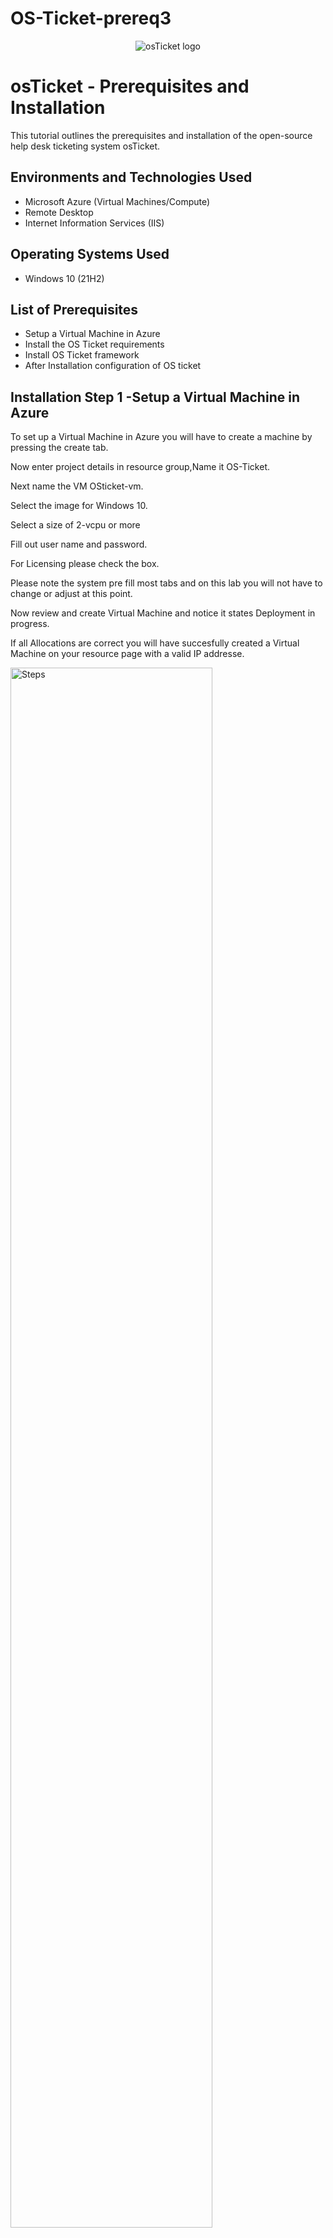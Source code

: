 # OS-Ticket-prereq3


<p align="center">
<img src="https://i.imgur.com/Clzj7Xs.png" alt="osTicket logo"/>
</p>

<h1>osTicket - Prerequisites and Installation</h1>
This tutorial outlines the prerequisites and installation of the open-source help desk ticketing system osTicket.<br />






<h2>Environments and Technologies Used</h2>

- Microsoft Azure (Virtual Machines/Compute)
- Remote Desktop
- Internet Information Services (IIS)

<h2>Operating Systems Used </h2>

- Windows 10</b> (21H2)

<h2>List of Prerequisites</h2>

- Setup a Virtual Machine in Azure
- Install the OS Ticket requirements
- Install OS Ticket framework
- After Installation configuration of OS ticket


<h2>Installation Step 1 -Setup a Virtual Machine in Azure</h2>

 




To set up a Virtual Machine in Azure you will have to create a machine by pressing the create tab.
<p>
Now enter project details in resource group,Name it OS-Ticket.
  <p>
Next name the VM OSticket-vm.
    <p>
Select the image for Windows 10.
      <p>
Select a size of 2-vcpu or more
        <p>
Fill out user name and password.
          <p>
For Licensing please check the box.
            <p>
Please note the system pre fill most tabs and on this lab you will not have to change or adjust at this point.
              <p>
Now review and create Virtual Machine and notice it states Deployment in progress.
                <p>
If all Allocations are correct you will have succesfully created a Virtual Machine on your resource page with a valid IP addresse.
 <br />
<P>
 
</P>
  
<img src="https://i.imgur.com/fQ0LMOl.png" height="80%" width="80%" alt=" Steps"/> 
<img src="https://i.imgur.com/Nk76zt5.png" height="80%" width="80%" alt=" Steps"/> 
<img src="https://i.imgur.com/gtKVDtm.png" height="80%" width="80%" alt=" Steps"/> 
<img src="https://i.imgur.com/DiHCgLV.png" height="80%" width="80%" alt=" Steps"/> 
<img src="https://i.imgur.com/lIfT0RL.png" height="80%" width="80%" alt=" Steps"/> 
<img src="https://i.imgur.com/KES4AI6.png" height="80%" width="80%" alt=" Steps"/> 
<img src="https://i.imgur.com/mSZUu9b.png" height="80%" width="80%" alt=" Steps"/> 
<img src="https://i.imgur.com/0weHDLA.png" height="80%" width="80%" alt=" Steps"/> 
<img src="https://i.imgur.com/oxVaHJj.png" height="80%" width="80%" alt=" Steps"/> 
<img src="https://i.imgur.com/zNl5fus.png" height="80%" width="80%" alt=" Steps"/> 
<img src="https://i.imgur.com/d2bOUvT.png" height="80%" width="80%" alt=" Steps"/> 
<img src="https://i.imgur.com/Dz7njNQ.png" height="80%" width="80%" alt=" Steps"/> 
<img src="https://i.imgur.com/KIOXPBJ.png" height="80%" width="80%" alt=" Steps"/> 

  <br />
  <P><P>
   
  </P>
   
  </P>
  
<h2>Installation Step 2 -How to Install the OS Ticket requirements</h2>

<br />
<p>

 Open Remote Desk top and enter IP addresse from Virtual Machine and press enter.
 <p>
  Enter your credentials that you made prior and press enter.
  </p>
  You should be now logging in to the Virtual Machine on your Desktop.
  </p>
  <p>
  Once on the Virtual Machine Desktop open internet explorer and navigate to Google and download all requried files. 
  <p>
  </p>
  From this link [https://drive.usercontent.google.com/download?id=1b3RBkXTLNGXbibeMuAynkfzdBC1NnqaD&export=download&authuser=0]
  </p>
 
</p>

<img src="https://i.imgur.com/5QHNzKD.png" height="80%" width="80%" alt=" Steps"/>
<img src="https://i.imgur.com/PeMqNl3.png" height="80%" width="80%" alt=" Steps"/>
<img src="https://i.imgur.com/VHiOCR6.png" height="80%" width="80%" alt=" Steps"/>
<img src="https://i.imgur.com/q19BpWf.png" height="80%" width="80%" alt=" Steps"/>
<img src=https://i.imgur.com/oTfuD6T.png"" height="80%" width="80%" alt=" Steps"/>

</p>
<h2>Installation Step 2 -How to Install the OS Ticket requirements</h2>
<p/> 
Once files have been downloaded extract all and place on the desktop.
</p>
Select destination folder for desktop and press ok.
</p>
Now open control Panel and select Progams  and then Uninstall a program.
<p>
 
</p>
<p/>
On next window select Turn windows features on or off.
<p/>
  
<img src="https://i.imgur.com/gKTLTe1.png" height="80%" width="80%" alt=" Steps"/>
<img src="https://i.imgur.com/2t3Diqw.png" height="80%" width="80%" alt=" Steps"/>
<img src="https://i.imgur.com/P8gzBzq.png" height="80%" width="80%" alt=" Steps"/>
<img src=https://i.imgur.com/HsZThTq.png"" height="80%" width="80%" alt=" Steps"/>
<img src="https://i.imgur.com/kEgCfjH.png" height="80%" width="80%" alt=" Steps"/>
<img src="https://i.imgur.com/RkL3bde.png" height="80%" width="80%" alt=" Steps"/>

<p/>
</p>
<h2>Installation Step 2 -How to Install the OS Ticket requirements</h2>
<p/>


When the window pops open for Turn Windows features on or off.
<p>
 Expand Internet Information Services.
 <p>
 World Wide web Services.
  <p>
 Application Development Features.
<p>
 Then select CGI ,press ok and let system update.
</p>
 
 
 
</p>




<img src="https://i.imgur.com/DAsvV7c.png" height="80%" width="80%" alt=" Steps"/>
<img src="https://i.imgur.com/OrmkRF3.png" height="80%" width="80%" alt=" Steps"/>
<img src="" height="80%" width="80%" alt=" Steps"/>
<img src="" height="80%" width="80%" alt=" Steps"/>
<img src="" height="80%" width="80%" alt=" Steps"/>
<img src="" height="80%" width="80%" alt=" Steps"/>
<img src="" height="80%" width="80%" alt=" Steps"/>
<img src="" height="80%" width="80%" alt=" Steps"/>



































<img src="" height="80%" width="80%" alt=" Steps"/>
<img src="" height="80%" width="80%" alt=" Steps"/>
<img src="" height="80%" width="80%" alt=" Steps"/>
<img src="" height="80%" width="80%" alt=" Steps"/>
<img src="" height="80%" width="80%" alt=" Steps"/>
<img src="" height="80%" width="80%" alt=" Steps"/>
<img src="" height="80%" width="80%" alt=" Steps"/>
<img src="" height="80%" width="80%" alt=" Steps"/>



